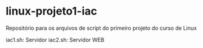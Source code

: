 # linux-projeto1-iac
Repositório para os arquivos de script do primeiro projeto do curso de Linux

iac1.sh: Servidor
iac2.sh: Servidor WEB
